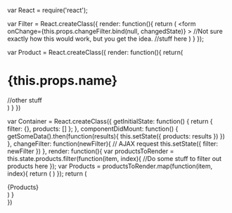 var React = require('react');

var Filter = React.createClass({
  render: function(){
    return (
      <form onChange={this.props.changeFilter.bind(null, changedState)} > 
        //Not sure exactly how this would work, but you get the idea.
        //stuff here
      </form>
    )
  }
});

var Product = React.createClass({
  render: function(){
    return(
      <div>
        <h1>{this.props.name}</h1>
        //other stuff
      </div>
    )
  }
})

var Container = React.createClass({
  getInitialState: function() {
    return {
      filter: {},
      products: [] 
    };
  },
  componentDidMount: function() {
    getSomeData().then(function(results){
      this.setState({
        products: results
      })
    })
  },
  changeFilter: function(newFilter){
    // AJAX request
    this.setState({
      filter: newFilter
    })
  },
  render: function(){
    var productsToRender = this.state.products.filter(function(item, index){
      //Do some stuff to filter out products here
    });
    var Products = productsToRender.map(function(item, index){
      return (
        <Product name={item.name} price={item.price} size={item.size} picture={item.picture} />
      )
    });
    return (
      <div>
        <Filter changeFilter={this.changeFilter} filter={this.state.filter} />
        {Products}
      </div>
    )
  }  
})